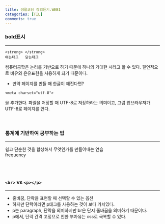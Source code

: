 ```yaml
---
title: 생활코딩 강의듣기.WEB1
categories: [TIL]
comments: true
---
```


### bold표시   
---
```
<strong> </strong>
여는태그   닫는태그
```
컴퓨터공학은 논리를 기반으로 하기 때문에 하나의 거대한 시라고 할 수 있다. 필연적으로 비유와 은유표현을 사용하게 되기 때문이다.

- 만약 페이지를 만들 때 한글이 깨진다면?
```
<meta charset="utf-8">
```
을 추가한다.
파일을 저장할 때 UTF-8로 저장하라는 의미이고, 그럼 웹브라우저가 UTF-8로 페이지를 연다.
<br>
<br>
<br>

### 통계에 기반하여 공부하는 법   
---
쉽고 단순한 것을 합성해서 무엇인가를 만들어내는 연습   
frequency

<br>
<br>

### `<br>` vs `<p></p>`
---
- 줄바꿈, 단락을 표현할 때 선택할 수 있는 옵션
- 하지만 단락이라면 p태그를 사용하는 것이 보다 가치있다.
- p는 paragraph, 단락을 의미하지만 br은 단지 줄바꿈을 의미하기 때문이다.
- p에서, 단락 간격 고정으로 인한 부자유는 css로 극복할 수 있다.

